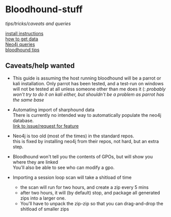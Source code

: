 # Bloodhound-stuff
*tips/tricks/caveats and queries*

[install instructions](install_instructions.md)  
[how to get data](how_to_sharphound.md)  
[Neo4j queries](queries.md)  
[bloodhound tips](bloodhound_tips.md)  

## Caveats/help wanted
- This guide is assuming the host running bloodhound will be a parrot or kali installation. Only parrot has been tested, and a test-run on windows will not be tested at all unless someone other than me does it (: *probably won't try to do it on kali either, but shouldn't be a problem as parrot has the same base*

- Automating import of sharphound data  
    There is currently no intended way to automatically populate the neo4j database.  
    [link to issue/request for feature](https://github.com/BloodHoundAD/BloodHound/issues/248)

- Neo4j is too old (most of the times) in the standard repos.  
    this is fixed by installing neo4j from their repos, not hard, but an extra step.

- Bloodhound won't tell you the contents of GPOs, but will show you where they are linked  
    You'll also be able to see who can modify a gpo.

- Importing a session loop scan will take a shitload of time
    - the scan will run for two hours, and create a zip every 5 mins
    - after two hours, it will (by default) stop, and package all generated zips into a larger one.
    - You'll have to unpack the zip-zip so that you can drag-and-drop the shitload of smaller zips